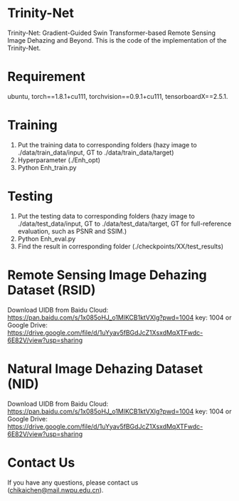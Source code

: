 # Trinity-Net
Trinity-Net: Gradient-Guided Swin Transformer-based Remote Sensing Image Dehazing and Beyond.
This is the code of the implementation of the Trinity-Net.

# Requirement
ubuntu, torch==1.8.1+cu111, torchvision==0.9.1+cu111, tensorboardX==2.5.1.

# Training
1. Put the training data to corresponding folders (hazy image to ./data/train_data/input, GT to ./data/train_data/target)
2. Hyperparameter (./Enh_opt)
3. Python Enh_train.py

# Testing
1. Put the testing data to corresponding folders (hazy image to ./data/test_data/input, GT to ./data/test_data/target, GT for full-reference evaluation, such as PSNR and SSIM.)
2. Python Enh_eval.py
3. Find the result in corresponding folder (./checkpoints/XX/test_results)

# Remote Sensing Image Dehazing Dataset (RSID)
Download UIDB from Baidu Cloud: https://pan.baidu.com/s/1x085oHJ_o1MlKCB1ktVXlg?pwd=1004 key: 1004 or Google Drive: https://drive.google.com/file/d/1uYyav5fBGdJcZ1XsxdMqXTFwdc-6E82V/view?usp=sharing

# Natural Image Dehazing Dataset (NID)
Download UIDB from Baidu Cloud: https://pan.baidu.com/s/1x085oHJ_o1MlKCB1ktVXlg?pwd=1004 key: 1004 or Google Drive: https://drive.google.com/file/d/1uYyav5fBGdJcZ1XsxdMqXTFwdc-6E82V/view?usp=sharing

# Contact Us
If you have any questions, please contact us (chikaichen@mail.nwpu.edu.cn).
